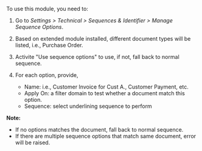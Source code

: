 To use this module, you need to:

1.  Go to *Settings \> Technical \> Sequences & Identifier \> Manage
    Sequence Options*.

2.  Based on extended module installed, different document types will be
    listed, i.e., Purchase Order.

3.  Activite "Use sequence options" to use, if not, fall back to normal
    sequence.

4.  For each option, provide,  
    - Name: i.e., Customer Invoice for Cust A., Customer Payment, etc.
    - Apply On: a filter domain to test whether a document match this
      option.
    - Sequence: select underlining sequence to perform

**Note:**

- If no options matches the document, fall back to normal sequence.
- If there are multiple sequence options that match same document, error
  will be raised.
